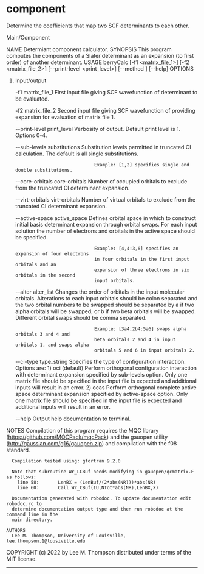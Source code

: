 # component
Determine the coefficients that map two SCF determinants to each other.

Main/Component

NAME
      Determiant component calculator.
SYNOPSIS
      This program computes the components of a Slater determinant as an expansion (to first
      order) of another determinant.
USAGE
      berryCalc [-f1 <matrix_file_1>] [-f2 <matrix_file_2>] [--print-level <print_level>] [--method <method>]
        [--help]
OPTIONS
   1. Input/output

      -f1 matrix_file_1                First input file giving SCF wavefunction of determinant to
                                       be evaluated.

      -f2 matrix_file_2                Second input file giving SCF wavefunction of providing
                                       expansion for evaluation of matrix file 1.

      --print-level print_level        Verbosity of output. Default print level is 1. Options
                                       0-4.

      --sub-levels substitutions       Substitution levels permitted in truncated CI calculation.
                                       The default is all single substitutions.

                                       Example: [1,2] specifies single and double substitutions.

      --core-orbitals core-orbitals    Number of occupied orbitals to exclude from the truncated
                                       CI determinant expansion.

      --virt-orbitals virt-orbitals    Number of virtual orbitals to exclude from the truncated
                                       CI determinant expansion.

      --active-space active_space      Defines orbital space in which to construct initial basis
                                       determinant expansion through orbital swaps. For each input
                                       solution the number of electrons and orbitals in the active
                                       space should be specified.

                                       Example: [4,4:3,6] specifies an expansion of four electrons
                                       in four orbitals in the first input orbitals and an
                                       expansion of three electrons in six orbitals in the second
                                       input orbitals.

      --alter alter_list               Changes the order of orbitals in the input molecular
                                       orbitals. Alterations to each input orbitals should be
                                       colon separated and the two orbital numbers to be swapped
                                       should be separated by a if two alpha orbitals will be
                                       swapped, or b if two beta orbitals will be swapped.
                                       Different orbital swaps should be comma separated.

                                       Example: [3a4,2b4:5a6] swaps alpha orbitals 3 and 4 and
                                       beta orbitals 2 and 4 in input orbitals 1, and swaps alpha
                                       orbitals 5 and 6 in input orbitals 2.

      --ci-type type_string            Specifies the type of configuration interaction. Options
                                       are:
                                       1) oci (default)
                                          Perform orthogonal configuration interaction with
                                          determinant expansion specified by sub-levels option.
                                          Only one matrix file should be specified in the input
                                          file is expected and additional inputs will result in
                                          an error.
                                       2) ocas
                                          Perform orthogonal complete active space determinant
                                          expansion specified by active-space option. Only one
                                          matrix file should be specified in the input file is
                                          expected and additional inputs will result in an
                                          error.

      --help                           Output help documentation to terminal.

NOTES
      Compilation of this program requires the MQC library (https://github.com/MQCPack/mqcPack)
      and the gauopen utility (http://gaussian.com/g16/gauopen.zip) and compilation with the
      f08 standard.

      Compilation tested using: gfortran 9.2.0

      Note that subroutine Wr_LCBuf needs modifying in gauopen/qcmatrix.F as follows:
        line 58:       LenBX = (LenBuf/(2*abs(NR)))*abs(NR)
        line 60:       Call Wr_CBuf(IU,NTot*abs(NR),LenBX,X)

      Documentation generated with robodoc. To update documentation edit robodoc.rc to
      determine documentation output type and then run robodoc at the command line in the
      main directory.

    AUTHORS
      Lee M. Thompson, University of Louisville, lee.thompson.1@lousiville.edu
COPYRIGHT
      (c) 2022 by Lee M. Thompson distributed under terms of the MIT license.

---------------------------------------------------------------------------
